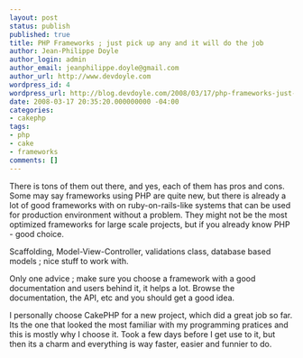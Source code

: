 ```yaml
---
layout: post
status: publish
published: true
title: PHP Frameworks ; just pick up any and it will do the job
author: Jean-Philippe Doyle
author_login: admin
author_email: jeanphilippe.doyle@gmail.com
author_url: http://www.devdoyle.com
wordpress_id: 4
wordpress_url: http://blog.devdoyle.com/2008/03/17/php-frameworks-just-pick-up-any-and-it-will-do-the-job/
date: 2008-03-17 20:35:20.000000000 -04:00
categories:
- cakephp
tags:
- php
- cake
- frameworks
comments: []
---
```

There is tons of them out there, and yes, each of them has pros and cons. Some may say frameworks using PHP are quite new, but there is already a lot of good frameworks with on ruby-on-rails-like systems that can be used for production environment without a problem. They might not be the most optimized frameworks for large scale projects, but if you already know PHP - good choice.

Scaffolding, Model-View-Controller, validations class, database based models ; nice stuff to work with.

Only one advice ; make sure you choose a framework with a good documentation and users behind it, it helps a lot. Browse the documentation, the API, etc and you should get a good idea.

I personally choose CakePHP for a new project, which did a great job so far. Its the one that looked the most familiar with my programming pratices and this is mostly why I choose it. Took a few days before I get use to it, but then its a charm and everything is way faster, easier and funnier to do.
